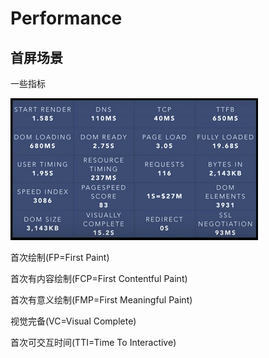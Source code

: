 # Performance

## 首屏场景

一些指标

![](../.gitbook/assets/image.png)

首次绘制\(FP=First Paint\)

首次有内容绘制\(FCP=First Contentful Paint\)

首次有意义绘制\(FMP=First Meaningful Paint\)

视觉完备\(VC=Visual Complete\)

首次可交互时间\(TTI=Time To Interactive\)

